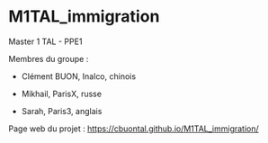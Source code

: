 # M1TAL_immigration
Master 1 TAL - PPE1

Membres du groupe :

- Clément BUON, Inalco, chinois

- Mikhail, ParisX, russe

- Sarah, Paris3, anglais

Page web du projet : https://cbuontal.github.io/M1TAL_immigration/
